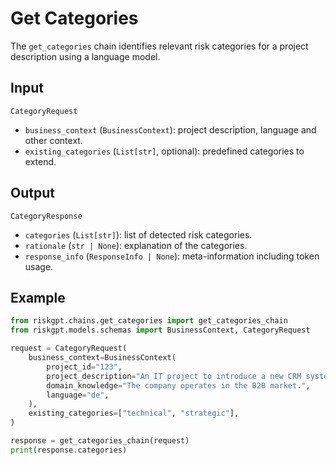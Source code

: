 # Get Categories

The `get_categories` chain identifies relevant risk categories for a project description using a language model.

## Input

`CategoryRequest`
- `business_context` (`BusinessContext`): project description, language and other context.
- `existing_categories` (`List[str]`, optional): predefined categories to extend.

## Output

`CategoryResponse`
- `categories` (`List[str]`): list of detected risk categories.
- `rationale` (`str | None`): explanation of the categories.
- `response_info` (`ResponseInfo | None`): meta-information including token usage.

## Example

```python
from riskgpt.chains.get_categories import get_categories_chain
from riskgpt.models.schemas import BusinessContext, CategoryRequest

request = CategoryRequest(
    business_context=BusinessContext(
        project_id="123",
        project_description="An IT project to introduce a new CRM system.",
        domain_knowledge="The company operates in the B2B market.",
        language="de",
    ),
    existing_categories=["technical", "strategic"],
)

response = get_categories_chain(request)
print(response.categories)
```

